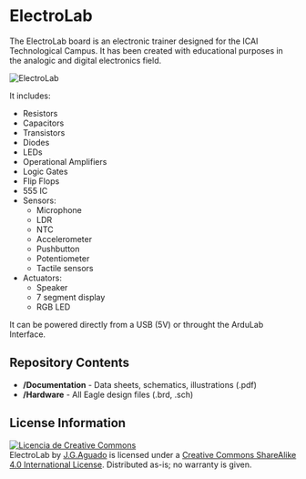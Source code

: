 # ElectroLab

The ElectroLab board is an electronic trainer designed for the ICAI Technological Campus. It has been created with educational purposes in the analogic and digital electronics field.

![ElectroLab](https://raw.githubusercontent.com/SpaceDIY/ElectroLab/master/Documentation/ElectroLab.png)

It includes:
* Resistors
* Capacitors
* Transistors
* Diodes
* LEDs
* Operational Amplifiers
* Logic Gates
* Flip Flops
* 555 IC
* Sensors:
  *   Microphone
  *   LDR
  *   NTC
  *   Accelerometer
  *   Pushbutton
  *   Potentiometer
  *   Tactile sensors
* Actuators:
  *   Speaker
  *   7 segment display
  *   RGB LED

It can be powered directly from a USB (5V) or throught the ArduLab Interface.

Repository Contents
-------------------
* **/Documentation** - Data sheets, schematics, illustrations (.pdf)
* **/Hardware** - All Eagle design files (.brd, .sch)

License Information
-------------------
<a rel="license" href="http://creativecommons.org/licenses/by-nc/4.0/"><img alt="Licencia de Creative Commons" style="border-width:0" src="https://i.creativecommons.org/l/by-nc/4.0/88x31.png" /></a><br /><span xmlns:dct="http://purl.org/dc/terms/" property="dct:title">ElectroLab</span> by <a xmlns:cc="http://creativecommons.org/ns#" href="https://github.com/SpaceDIY/ElectroLab" property="cc:attributionName" rel="cc:attributionURL">J.G.Aguado</a> is licensed under a <a rel="license" href="http://creativecommons.org/licenses/by-nc/4.0/">Creative Commons ShareAlike 4.0 International License</a>.
Distributed as-is; no warranty is given.
